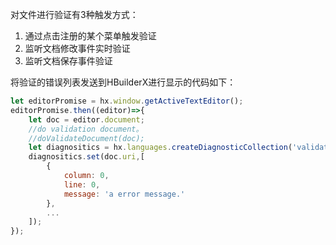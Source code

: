 对文件进行验证有3种触发方式：
1. 通过点击注册的某个菜单触发验证
2. 监听文档修改事件实时验证
3. 监听文档保存事件验证

将验证的错误列表发送到HBuilderX进行显示的代码如下：
```javascript
let editorPromise = hx.window.getActiveTextEditor();
editorPromise.then((editor)=>{
    let doc = editor.document;
    //do validation document。
    //doValidateDocument(doc);
    let diagnositics = hx.languages.createDiagnosticCollection('validation name');
    diagnositics.set(doc.uri,[
        {
            column: 0,
            line: 0,
            message: 'a error message.'
        },
        ...
    ]);
});

```